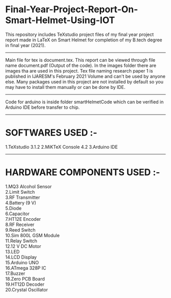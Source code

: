 # Final-Year-Project-Report-On-Smart-Helmet-Using-IOT
This repository includes TeXstudio project files of my final year project report made in LaTeX on Smart Helmet for completion of my B.tech degree in final year (2021).

----------------------------------------------------------------------

Main file for tex is document.tex.
This report can be viewed through file name document.pdf (Output of the code).
In the images folder there are images tha are used in this project.
Tex file naming research paper 1 is published in IJARESM's February 2021 Volume and can't be used by anyone else.
Many packages used in this project are not installed by default so you may have to install them manually or can be done by IDE.

----------------------------------------------------------------------

Code for arduino is inside folder smartHelmetCode which can be verified in Arduino IDE before transfer to chip.

----------------------------------------------------------------------

# SOFTWARES USED :-
  1.TeXstudio 3.1.2
  2.MiKTeX Console 4.2
  3.Arduino IDE

----------------------------------------------------------------------

# HARDWARE COMPONENTS USED :-

1.MQ3 Alcohol Sensor <br>
2.Limit Switch <br>
3.RF Transmitter <br>
4.Battery (9 V) <br>
5.Diode <br>
6.Capacitor <br>
7.HT12E Encoder <br>
8.RF Receiver <br>
9.Reed Switch <br>
10.Sim 800L GSM Module <br>
11.Relay Switch <br>
12.12 V DC Motor <br>
13.LED <br>
14.LCD Display <br>
15.Arduino UNO <br>
16.ATmega 328P IC <br>
17.Buzzer <br>
18.Zero PCB Board <br>
19.HT12D Decoder <br>
20.Crystal Oscillator <br>
